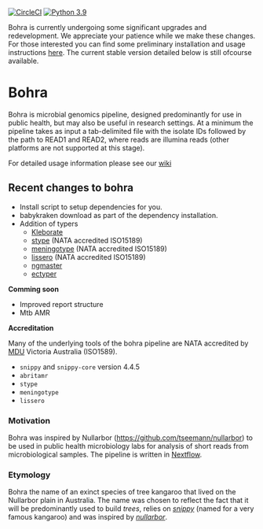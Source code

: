 [![CircleCI](https://dl.circleci.com/status-badge/img/gh/MDU-PHL/bohra/tree/master.svg?style=svg)](https://dl.circleci.com/status-badge/redirect/gh/MDU-PHL/bohra/tree/master)
[![Python 3.9](https://img.shields.io/badge/python-3.9-blue.svg)](https://www.python.org/downloads/release/python-390/)

Bohra is currently undergoing some significant upgrades and redevelopment. We appreciate your patience while we make these changes. For those interested you can find some preliminary installation and usage instructions [here](https://mdu-phl.github.io/bohra/). The current stable version detailed below is still ofcourse available.


# Bohra

Bohra is microbial genomics pipeline, designed predominantly for use in public health, but may also be useful in research settings. At a minimum the pipeline takes as input a tab-delimited file with the isolate IDs followed by the path to READ1 and READ2, where reads are illumina reads (other platforms are not supported at this stage).

For detailed usage information please see our [wiki](https://github.com/MDU-PHL/bohra/wiki)

## Recent changes to bohra
* Install script to setup dependencies for you.
* babykraken download as part of the dependency installation.
* Addition of typers
    * [Kleborate](https://github.com/klebgenomics/Kleborate/wiki)
    * [stype](https://github.com/MDU-PHL/salmonella_typing) (NATA accredited ISO15189)
    * [meningotype](https://github.com/MDU-PHL/meningotype) (NATA accredited ISO15189)
    * [lissero](https://github.com/MDU-PHL/lissero) (NATA accredited ISO15189)
    * [ngmaster](https://github.com/MDU-PHL/ngmaster)
    * [ectyper](https://github.com/phac-nml/ecoli_serotyping)

**Comming soon**

* Improved report structure
* Mtb AMR


**Accreditation**

Many of the underlying tools of the bohra pipeline are NATA accredited by [MDU](https://biomedicalsciences.unimelb.edu.au/departments/microbiology-Immunology/research/services/) Victoria Australia (ISO1589).

* `snippy` and `snippy-core` version 4.4.5  
* `abritamr` 
* `stype`
* `meningotype`
* `lissero`

### Motivation

Bohra was inspired by Nullarbor (https://github.com/tseemann/nullarbor) to be used in public health microbiology labs for analysis of short reads from microbiological samples. The pipeline is written in [Nextflow](https://www.nextflow.io).

### Etymology

Bohra the name of an exinct species of tree kangaroo that lived on the Nullarbor plain in Australia. The name was chosen to reflect the fact that it will be predominantly used to build *trees*, relies on [*snippy*](https://github.com/tseemann/snippy) (named for a very famous kangaroo) and was inspired by [*nullarbor*](https://github.com/tseemann/nullarbor). 


